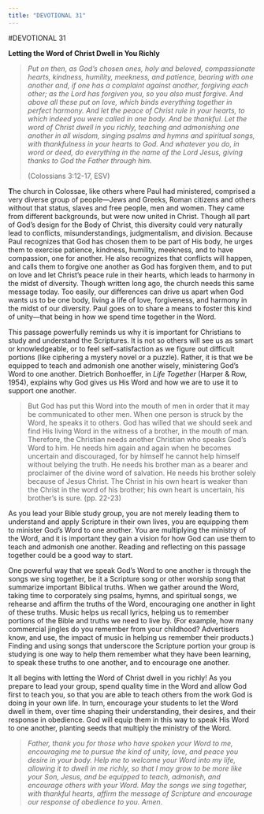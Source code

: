 ```yaml
---
title: "DEVOTIONAL 31"
---
```

#DEVOTIONAL 31

**Letting the Word of Christ Dwell in You Richly**

> *Put on then, as God’s chosen ones, holy and beloved, compassionate
> hearts, kindness, humility, meekness, and patience, bearing with one
> another and, if one has a complaint against another, forgiving each
> other; as the Lord has forgiven you, so you also must forgive. And
> above all these put on love, which binds everything together in
> perfect harmony. And let the peace of Christ rule in your hearts, to
> which indeed you were called in one body. And be thankful. Let the
> word of Christ dwell in you richly, teaching and admonishing one
> another in all wisdom, singing psalms and hymns and spiritual songs,
> with thankfulness in your hearts to God. And whatever you do, in word
> or deed, do everything in the name of the Lord Jesus, giving thanks to
> God the Father through him.*
>
> (Colossians 3:12-17, ESV)

**T**he church in Colossae, like others where Paul had ministered,
comprised a very diverse group of people—Jews and Greeks, Roman citizens
and others without that status, slaves and free people, men and women.
They came from different backgrounds, but were now united in Christ.
Though all part of God’s design for the Body of Christ, this diversity
could very naturally lead to conflicts, misunderstandings,
judgmentalism, and division. Because Paul recognizes that God has chosen
them to be part of His body, he urges them to exercise patience,
kindness, humility, meekness, and to have compassion, one for another.
He also recognizes that conflicts will happen, and calls them to forgive
one another as God has forgiven them, and to put on love and let
Christ’s peace rule in their hearts, which leads to harmony in the midst
of diversity. Though written long ago, the church needs this same
message today. Too easily, our differences can drive us apart when God
wants us to be one body, living a life of love, forgiveness, and harmony
in the midst of our diversity. Paul goes on to share a means to foster
this kind of unity—that being in how we spend time together in the Word.

This passage powerfully reminds us why it is important for Christians to
study and understand the Scriptures. It is not so others will see us as
smart or knowledgeable, or to feel self-satisfaction as we figure out
difficult portions (like ciphering a mystery novel or a puzzle). Rather,
it is that we be equipped to teach and admonish one another wisely,
ministering God’s Word to one another. Dietrich Bonhoeffer, in *Life
Together* (Harper & Row, 1954), explains why God gives us His Word and
how we are to use it to support one another.

> But God has put this Word into the mouth of men in order that it may
> be communicated to other men. When one person is struck by the Word,
> he speaks it to others. God has willed that we should seek and find
> His living Word in the witness of a brother, in the mouth of man.
> Therefore, the Christian needs another Christian who speaks God’s Word
> to him. He needs him again and again when he becomes uncertain and
> discouraged, for by himself he cannot help himself without belying the
> truth. He needs his brother man as a bearer and proclaimer of the
> divine word of salvation. He needs his brother solely because of Jesus
> Christ. The Christ in his own heart is weaker than the Christ in the
> word of his brother; his own heart is uncertain, his brother’s is
> sure. (pp. 22-23)

As you lead your Bible study group, you are not merely leading them to
understand and apply Scripture in their own lives, you are equipping
them to minister God’s Word to one another. You are multiplying the
ministry of the Word, and it is important they gain a vision for how God
can use them to teach and admonish one another. Reading and reflecting
on this passage together could be a good way to start.

One powerful way that we speak God’s Word to one another is through the
songs we sing together, be it a Scripture song or other worship song
that summarize important Biblical truths. When we gather around the
Word, taking time to corporately sing psalms, hymns, and spiritual
songs, we rehearse and affirm the truths of the Word, encouraging one
another in light of these truths. Music helps us recall lyrics, helping
us to remember portions of the Bible and truths we need to live by. (For
example, how many commercial jingles do you remember from your
childhood? Advertisers know, and use, the impact of music in helping us
remember their products.) Finding and using songs that underscore the
Scripture portion your group is studying is one way to help them
remember what they have been learning, to speak these truths to one
another, and to encourage one another.

It all begins with letting the Word of Christ dwell in you richly! As
you prepare to lead your group, spend quality time in the Word and allow
God first to teach you, so that you are able to teach others from the
work God is doing in your own life. In turn, encourage your students to
let the Word dwell in them, over time shaping their understanding, their
desires, and their response in obedience. God will equip them in this
way to speak His Word to one another, planting seeds that multiply the
ministry of the Word.

> *Father, thank you for those who have spoken your Word to me,
> encouraging me to pursue the kind of unity, love, and peace you desire
> in your body. Help me to welcome your Word into my life, allowing it
> to dwell in me richly, so that I may grow to be more like your Son,
> Jesus, and be equipped to teach, admonish, and encourage others with
> your Word. May the songs we sing together, with thankful hearts,
> affirm the message of Scripture and encourage our response of
> obedience to you. Amen.*
